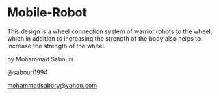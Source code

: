 # Mobile-Robot

This design is a wheel connection system of warrior robots to the wheel, which in addition to increasing the strength of the body also helps to increase the strength of the wheel.


by Mohammad Sabouri

@sabouri1994

mohammadsabory@yahoo.com

